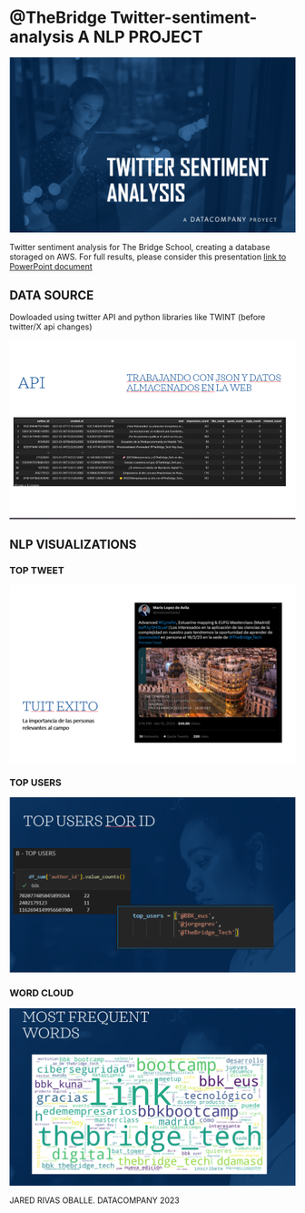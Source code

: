 # @TheBridge Twitter-sentiment-analysis A NLP PROJECT

![IMAGEN_PORTADA](/src/utils/PORTADA.png)

Twitter sentiment analysis for The Bridge School, creating a database storaged on AWS. For full results, please consider this presentation [link to PowerPoint document](TWITTER%20SENTIMENT%20ANALYSIS.pptx)

## DATA SOURCE

Dowloaded using twitter API and python libraries like TWINT (before twitter/X api changes)

![twitter_API](/src/utils/TWITTER%20API.png)

## NLP VISUALIZATIONS

### TOP TWEET 

![Top_tweet](/src/utils/top_impact.png)

### TOP USERS 

![image](/src/utils/Top%20users.png)

### WORD CLOUD
![word_cloud](src/utils/Wordcloud.png)




JARED RIVAS OBALLE. 
DATACOMPANY 2023






